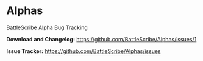 # Alphas
BattleScribe Alpha Bug Tracking

**Download and Changelog:** https://github.com/BattleScribe/Alphas/issues/1

**Issue Tracker:** https://github.com/BattleScribe/Alphas/issues
